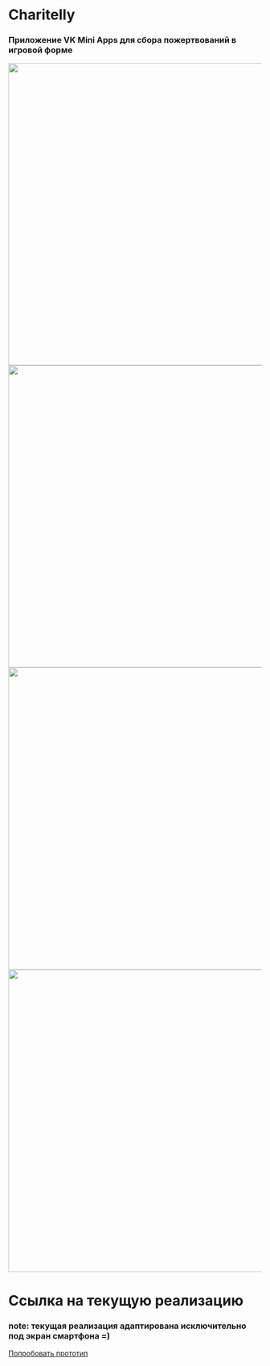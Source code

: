 # Charitelly
### Приложение VK Mini Apps для сбора пожертвований в игровой форме

<div align="center">
  <img height="600" src="https://sun9-43.userapi.com/c856028/v856028026/10c287/Y71CbyyWexk.jpg"></img>
  <img height="600" src="https://sun9-17.userapi.com/c856028/v856028026/10c291/bcpzNazR_pk.jpg"></img>
  <img height="600" src="https://sun9-31.userapi.com/c856028/v856028026/10c29b/gbQQH6Fq1_c.jpg"></img>
  <img height="600" src="https://sun9-43.userapi.com/c856028/v856028026/10c2a5/Gcn7lZV25Fw.jpg"></img>
</div>

# Ссылка на текущую реализацию
 
### note: текущая реализация адаптирована исключительно под экран смартфона =)

<a href="https://ArtemPopof.github.io/Charitelly/">Попробовать прототип</a>
